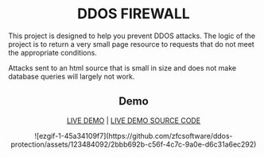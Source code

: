 <h1 align="center">DDOS FIREWALL</h1>
<p></p>
<p>This project is designed to help you prevent DDOS attacks. The logic of the project is to return a very small page resource to requests that do not meet the appropriate conditions.</p>
<p>Attacks sent to an html source that is small in size and does not make database queries will largely not work.</p>



<h2 align="center">Demo</h2>

<p align="center"><a href="https://ddos-firewall-demo.zfc.com.tr/">LIVE DEMO</a> | 
<a href="https://github.com/zfcsoftware/ddos-firewall/tree/test">LIVE DEMO SOURCE CODE</a></p>

<p align="center">![ezgif-1-45a34109f7](https://github.com/zfcsoftware/ddos-protection/assets/123484092/2bbb692b-c56f-4c7c-9a0e-d6c31a6ec292)</p>

